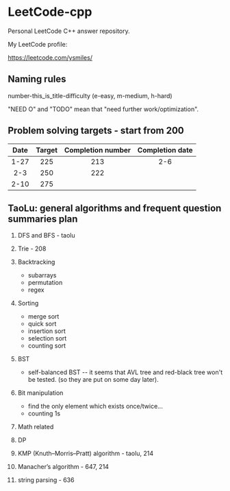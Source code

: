 # LeetCode-cpp

Personal LeetCode C++ answer repository.

My LeetCode profile:

https://leetcode.com/ysmiles/

## Naming rules

number-this_is_title-difficulty (e-easy, m-medium, h-hard)

"NEED O" and "TODO" mean that "need further work/optimization".

## Problem solving targets - start from 200

|  Date  |  Target  | Completion number | Completion date |
|:------:|:--------:|:-----------------:|:---------------:|
|  1-27  |   225    |        213        |       2-6       |
|  2-3   |   250    |        222        |                 |
|  2-10  |   275    |                   |                 |

## TaoLu: general algorithms and frequent question summaries plan

1. DFS and BFS - taolu

2. Trie - 208

3. Backtracking
    - subarrays
    - permutation
    - regex

4. Sorting
    - merge sort
    - quick sort
    - insertion sort
    - selection sort
    - counting sort

5. BST
    - self-balanced BST -- it seems that AVL tree and red-black tree won't be tested. (so they are put on some day later).

6. Bit manipulation
    - find the only element which exists once/twice... 
    - counting 1s

7. Math related

8. DP

9. KMP (Knuth–Morris–Pratt) algorithm - taolu, 214

10. Manacher’s algorithm - 647, 214

11. string parsing - 636